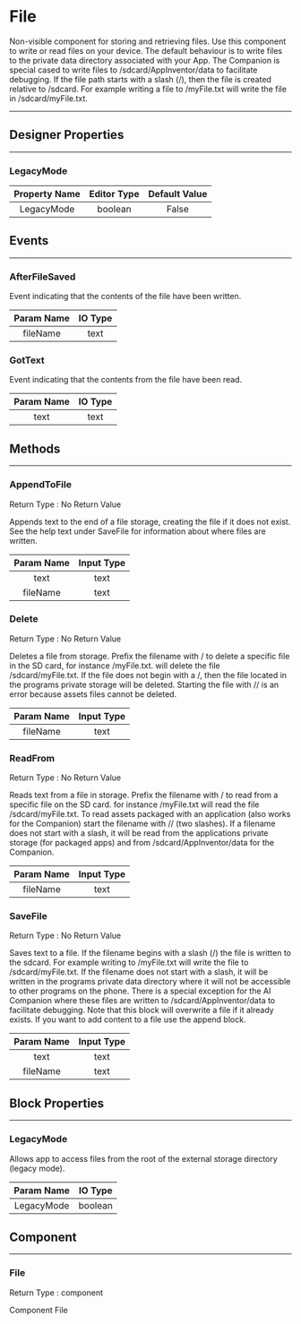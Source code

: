 <!--
  Copyright © 2013-2021 AIIE-ADL, All rights reserved
  Released under the Apache License, Version 2.0
  http://www.apache.org/licenses/LICENSE-2.0
-->

# File

Non-visible component for storing and retrieving files. Use this component to write or read files on your device. The default behaviour is to write files to the private data directory associated with your App. The Companion is special cased to write files to /sdcard/AppInventor/data to facilitate debugging. If the file path starts with a slash (/), then the file is created relative to /sdcard. For example writing a file to /myFile.txt will write the file in /sdcard/myFile.txt.

---

## Designer Properties

---

### LegacyMode

| Property Name | Editor Type | Default Value |
| :-----------: | :---------: | :-----------: |
|   LegacyMode  |   boolean   |     False     |

## Events

---

### AfterFileSaved

<div block-type = "component_event" component-selector = "File" event-selector = "AfterFileSaved" id = "file-afterfilesaved"></div>

Event indicating that the contents of the file have been written.

| Param Name | IO Type |
| :--------: | :-----: |
|  fileName  |   text  |

### GotText

<div block-type = "component_event" component-selector = "File" event-selector = "GotText" id = "file-gottext"></div>

Event indicating that the contents from the file have been read.

| Param Name | IO Type |
| :--------: | :-----: |
|    text    |   text  |

## Methods

---

### AppendToFile

<div block-type = "component_method" component-selector = "File" method-selector = "AppendToFile" id = "file-appendtofile"></div>

Return Type : No Return Value

Appends text to the end of a file storage, creating the file if it does not exist. See the help text under SaveFile for information about where files are written.

| Param Name | Input Type |
| :--------: | :--------: |
|    text    |    text    |
|  fileName  |    text    |

### Delete

<div block-type = "component_method" component-selector = "File" method-selector = "Delete" id = "file-delete"></div>

Return Type : No Return Value

Deletes a file from storage. Prefix the filename with / to delete a specific file in the SD card, for instance /myFile.txt. will delete the file /sdcard/myFile.txt. If the file does not begin with a /, then the file located in the programs private storage will be deleted. Starting the file with // is an error because assets files cannot be deleted.

| Param Name | Input Type |
| :--------: | :--------: |
|  fileName  |    text    |

### ReadFrom

<div block-type = "component_method" component-selector = "File" method-selector = "ReadFrom" id = "file-readfrom"></div>

Return Type : No Return Value

Reads text from a file in storage. Prefix the filename with / to read from a specific file on the SD card. for instance /myFile.txt will read the file /sdcard/myFile.txt. To read assets packaged with an application (also works for the Companion) start the filename with // (two slashes). If a filename does not start with a slash, it will be read from the applications private storage (for packaged apps) and from /sdcard/AppInventor/data for the Companion.

| Param Name | Input Type |
| :--------: | :--------: |
|  fileName  |    text    |

### SaveFile

<div block-type = "component_method" component-selector = "File" method-selector = "SaveFile" id = "file-savefile"></div>

Return Type : No Return Value

Saves text to a file. If the filename begins with a slash (/) the file is written to the sdcard. For example writing to /myFile.txt will write the file to /sdcard/myFile.txt. If the filename does not start with a slash, it will be written in the programs private data directory where it will not be accessible to other programs on the phone. There is a special exception for the AI Companion where these files are written to /sdcard/AppInventor/data to facilitate debugging. Note that this block will overwrite a file if it already exists. If you want to add content to a file use the append block.

| Param Name | Input Type |
| :--------: | :--------: |
|    text    |    text    |
|  fileName  |    text    |

## Block Properties

---

### LegacyMode

<div block-type = "component_set_get" component-selector = "File" property-selector = "LegacyMode" property-type = "get" id = "get-file-legacymode"></div>

<div block-type = "component_set_get" component-selector = "File" property-selector = "LegacyMode" property-type = "set" id = "set-file-legacymode"></div>

Allows app to access files from the root of the external storage directory (legacy mode).

| Param Name | IO Type |
| :--------: | :-----: |
| LegacyMode | boolean |

## Component

---

### File

<div block-type = "component_component_block" component-selector = "File" id = "component-file"></div>

Return Type : component

Component File

